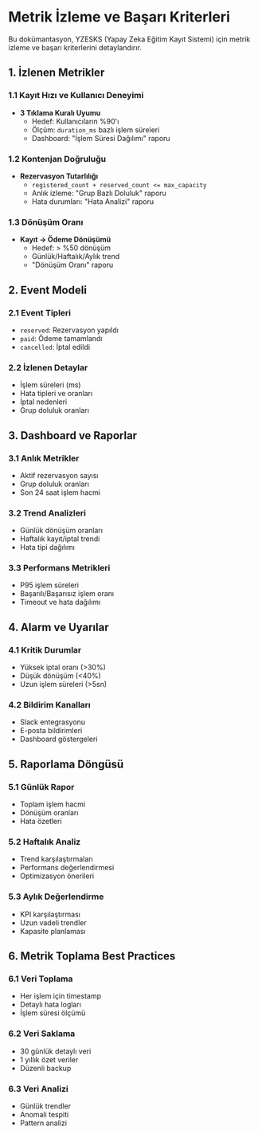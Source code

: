 # Metrik İzleme ve Başarı Kriterleri

Bu dokümantasyon, YZESKS (Yapay Zeka Eğitim Kayıt Sistemi) için metrik izleme ve başarı kriterlerini detaylandırır.

## 1. İzlenen Metrikler

### 1.1 Kayıt Hızı ve Kullanıcı Deneyimi
- **3 Tıklama Kuralı Uyumu**
  - Hedef: Kullanıcıların %90'ı
  - Ölçüm: `duration_ms` bazlı işlem süreleri
  - Dashboard: "İşlem Süresi Dağılımı" raporu

### 1.2 Kontenjan Doğruluğu
- **Rezervasyon Tutarlılığı**
  - `registered_count + reserved_count <= max_capacity`
  - Anlık izleme: "Grup Bazlı Doluluk" raporu
  - Hata durumları: "Hata Analizi" raporu

### 1.3 Dönüşüm Oranı
- **Kayıt -> Ödeme Dönüşümü**
  - Hedef: > %50 dönüşüm
  - Günlük/Haftalık/Aylık trend
  - "Dönüşüm Oranı" raporu

## 2. Event Modeli

### 2.1 Event Tipleri
- `reserved`: Rezervasyon yapıldı
- `paid`: Ödeme tamamlandı
- `cancelled`: İptal edildi

### 2.2 İzlenen Detaylar
- İşlem süreleri (ms)
- Hata tipleri ve oranları
- İptal nedenleri
- Grup doluluk oranları

## 3. Dashboard ve Raporlar

### 3.1 Anlık Metrikler
- Aktif rezervasyon sayısı
- Grup doluluk oranları
- Son 24 saat işlem hacmi

### 3.2 Trend Analizleri
- Günlük dönüşüm oranları
- Haftalık kayıt/iptal trendi
- Hata tipi dağılımı

### 3.3 Performans Metrikleri
- P95 işlem süreleri
- Başarılı/Başarısız işlem oranı
- Timeout ve hata dağılımı

## 4. Alarm ve Uyarılar

### 4.1 Kritik Durumlar
- Yüksek iptal oranı (>30%)
- Düşük dönüşüm (<40%)
- Uzun işlem süreleri (>5sn)

### 4.2 Bildirim Kanalları
- Slack entegrasyonu
- E-posta bildirimleri
- Dashboard göstergeleri

## 5. Raporlama Döngüsü

### 5.1 Günlük Rapor
- Toplam işlem hacmi
- Dönüşüm oranları
- Hata özetleri

### 5.2 Haftalık Analiz
- Trend karşılaştırmaları
- Performans değerlendirmesi
- Optimizasyon önerileri

### 5.3 Aylık Değerlendirme
- KPI karşılaştırması
- Uzun vadeli trendler
- Kapasite planlaması

## 6. Metrik Toplama Best Practices

### 6.1 Veri Toplama
- Her işlem için timestamp
- Detaylı hata logları
- İşlem süresi ölçümü

### 6.2 Veri Saklama
- 30 günlük detaylı veri
- 1 yıllık özet veriler
- Düzenli backup

### 6.3 Veri Analizi
- Günlük trendler
- Anomali tespiti
- Pattern analizi